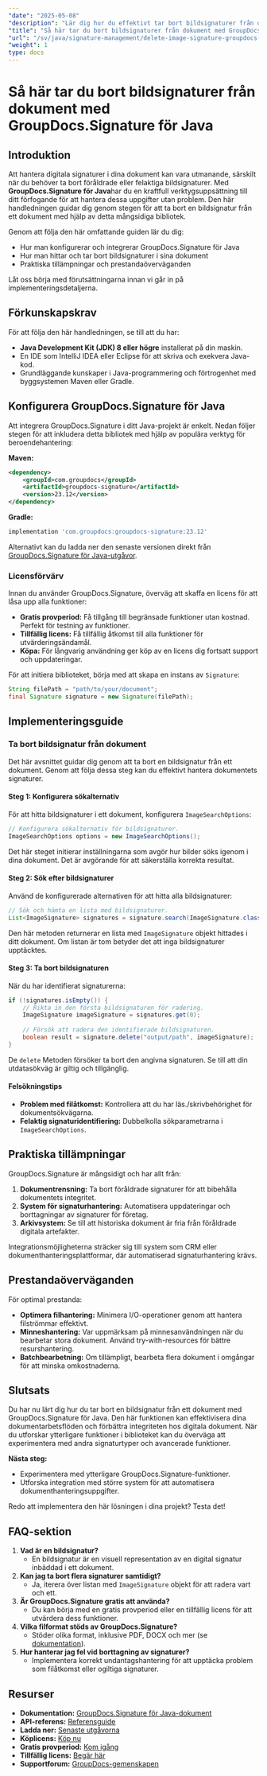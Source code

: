 ```yaml
---
"date": "2025-05-08"
"description": "Lär dig hur du effektivt tar bort bildsignaturer från dokument med GroupDocs.Signature för Java med den här steg-för-steg-guiden."
"title": "Så här tar du bort bildsignaturer från dokument med GroupDocs.Signature för Java"
"url": "/sv/java/signature-management/delete-image-signature-groupdocs-java/"
"weight": 1
type: docs
---
```

# Så här tar du bort bildsignaturer från dokument med GroupDocs.Signature för Java

## Introduktion

Att hantera digitala signaturer i dina dokument kan vara utmanande, särskilt när du behöver ta bort föråldrade eller felaktiga bildsignaturer. Med **GroupDocs.Signature för Java**har du en kraftfull verktygsuppsättning till ditt förfogande för att hantera dessa uppgifter utan problem. Den här handledningen guidar dig genom stegen för att ta bort en bildsignatur från ett dokument med hjälp av detta mångsidiga bibliotek.

Genom att följa den här omfattande guiden lär du dig:
- Hur man konfigurerar och integrerar GroupDocs.Signature för Java
- Hur man hittar och tar bort bildsignaturer i sina dokument
- Praktiska tillämpningar och prestandaöverväganden

Låt oss börja med förutsättningarna innan vi går in på implementeringsdetaljerna.

## Förkunskapskrav

För att följa den här handledningen, se till att du har:
- **Java Development Kit (JDK) 8 eller högre** installerat på din maskin.
- En IDE som IntelliJ IDEA eller Eclipse för att skriva och exekvera Java-kod.
- Grundläggande kunskaper i Java-programmering och förtrogenhet med byggsystemen Maven eller Gradle.

## Konfigurera GroupDocs.Signature för Java

Att integrera GroupDocs.Signature i ditt Java-projekt är enkelt. Nedan följer stegen för att inkludera detta bibliotek med hjälp av populära verktyg för beroendehantering:

**Maven:**
```xml
<dependency>
    <groupId>com.groupdocs</groupId>
    <artifactId>groupdocs-signature</artifactId>
    <version>23.12</version>
</dependency>
```

**Gradle:**
```gradle
implementation 'com.groupdocs:groupdocs-signature:23.12'
```

Alternativt kan du ladda ner den senaste versionen direkt från [GroupDocs.Signature för Java-utgåvor](https://releases.groupdocs.com/signature/java/).

### Licensförvärv

Innan du använder GroupDocs.Signature, överväg att skaffa en licens för att låsa upp alla funktioner:
- **Gratis provperiod:** Få tillgång till begränsade funktioner utan kostnad. Perfekt för testning av funktioner.
- **Tillfällig licens:** Få tillfällig åtkomst till alla funktioner för utvärderingsändamål.
- **Köpa:** För långvarig användning ger köp av en licens dig fortsatt support och uppdateringar.

För att initiera biblioteket, börja med att skapa en instans av `Signature`:
```java
String filePath = "path/to/your/document";
final Signature signature = new Signature(filePath);
```

## Implementeringsguide

### Ta bort bildsignatur från dokument

Det här avsnittet guidar dig genom att ta bort en bildsignatur från ett dokument. Genom att följa dessa steg kan du effektivt hantera dokumentets signaturer.

#### Steg 1: Konfigurera sökalternativ

För att hitta bildsignaturer i ett dokument, konfigurera `ImageSearchOptions`:
```java
// Konfigurera sökalternativ för bildsignaturer.
ImageSearchOptions options = new ImageSearchOptions();
```
Det här steget initierar inställningarna som avgör hur bilder söks igenom i dina dokument. Det är avgörande för att säkerställa korrekta resultat.

#### Steg 2: Sök efter bildsignaturer

Använd de konfigurerade alternativen för att hitta alla bildsignaturer:
```java
// Sök och hämta en lista med bildsignaturer.
List<ImageSignature> signatures = signature.search(ImageSignature.class, options);
```
Den här metoden returnerar en lista med `ImageSignature` objekt hittades i ditt dokument. Om listan är tom betyder det att inga bildsignaturer upptäcktes.

#### Steg 3: Ta bort bildsignaturen

När du har identifierat signaturerna:
```java
if (!signatures.isEmpty()) {
    // Rikta in den första bildsignaturen för radering.
    ImageSignature imageSignature = signatures.get(0);
    
    // Försök att radera den identifierade bildsignaturen.
    boolean result = signature.delete("output/path", imageSignature);
}
```
De `delete` Metoden försöker ta bort den angivna signaturen. Se till att din utdatasökväg är giltig och tillgänglig.

#### Felsökningstips
- **Problem med filåtkomst:** Kontrollera att du har läs./skrivbehörighet för dokumentsökvägarna.
- **Felaktig signaturidentifiering:** Dubbelkolla sökparametrarna i `ImageSearchOptions`.

## Praktiska tillämpningar

GroupDocs.Signature är mångsidigt och har allt från:
1. **Dokumentrensning:** Ta bort föråldrade signaturer för att bibehålla dokumentets integritet.
2. **System för signaturhantering:** Automatisera uppdateringar och borttagningar av signaturer för företag.
3. **Arkivsystem:** Se till att historiska dokument är fria från föråldrade digitala artefakter.

Integrationsmöjligheterna sträcker sig till system som CRM eller dokumenthanteringsplattformar, där automatiserad signaturhantering krävs.

## Prestandaöverväganden

För optimal prestanda:
- **Optimera filhantering:** Minimera I/O-operationer genom att hantera filströmmar effektivt.
- **Minneshantering:** Var uppmärksam på minnesanvändningen när du bearbetar stora dokument. Använd try-with-resources för bättre resurshantering.
- **Batchbearbetning:** Om tillämpligt, bearbeta flera dokument i omgångar för att minska omkostnaderna.

## Slutsats

Du har nu lärt dig hur du tar bort en bildsignatur från ett dokument med GroupDocs.Signature för Java. Den här funktionen kan effektivisera dina dokumentarbetsflöden och förbättra integriteten hos digitala dokument. När du utforskar ytterligare funktioner i biblioteket kan du överväga att experimentera med andra signaturtyper och avancerade funktioner.

**Nästa steg:**
- Experimentera med ytterligare GroupDocs.Signature-funktioner.
- Utforska integration med större system för att automatisera dokumenthanteringsuppgifter.

Redo att implementera den här lösningen i dina projekt? Testa det!

## FAQ-sektion

1. **Vad är en bildsignatur?**
   - En bildsignatur är en visuell representation av en digital signatur inbäddad i ett dokument.
2. **Kan jag ta bort flera signaturer samtidigt?**
   - Ja, iterera över listan med `ImageSignature` objekt för att radera vart och ett.
3. **Är GroupDocs.Signature gratis att använda?**
   - Du kan börja med en gratis provperiod eller en tillfällig licens för att utvärdera dess funktioner.
4. **Vilka filformat stöds av GroupDocs.Signature?**
   - Stöder olika format, inklusive PDF, DOCX och mer (se [dokumentation](https://docs.groupdocs.com/signature/java/)).
5. **Hur hanterar jag fel vid borttagning av signaturer?**
   - Implementera korrekt undantagshantering för att upptäcka problem som filåtkomst eller ogiltiga signaturer.

## Resurser
- **Dokumentation:** [GroupDocs.Signature för Java-dokument](https://docs.groupdocs.com/signature/java/)
- **API-referens:** [Referensguide](https://reference.groupdocs.com/signature/java/)
- **Ladda ner:** [Senaste utgåvorna](https://releases.groupdocs.com/signature/java/)
- **Köplicens:** [Köp nu](https://purchase.groupdocs.com/buy)
- **Gratis provperiod:** [Kom igång](https://releases.groupdocs.com/signature/java/)
- **Tillfällig licens:** [Begär här](https://purchase.groupdocs.com/temporary-license/)
- **Supportforum:** [GroupDocs-gemenskapen](https://forum.groupdocs.com/c/signature/)
